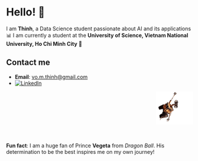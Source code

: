# Hello! 👋

I am **Thinh**, a Data Science student passionate about AI and its applications 📊
I am currently a student at the **University of Science, Vietnam National University, Ho Chi Minh City** **🔬**

## Contact me

- **Email**: [vo.m.thinh@gmail.com](mailto:vo.m.thinh@gmail.com)  
- [![LinkedIn](https://img.shields.io/badge/LinkedIn-ThinhVoMinh-blue?style=flat&logo=linkedin)](https://www.linkedin.com/in/vmthinh)

<p align="right">
<img src="assets/walle.gif" alt="Wall-E hanging around" width="100">
</p>

<br>

**Fun fact**: I am a huge fan of Prince **Vegeta** from *Dragon Ball*. His determination to be the best inspires me on my own journey!